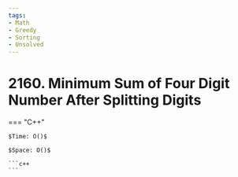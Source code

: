 ```yaml
---
tags:
- Math
- Greedy
- Sorting
- Unsolved
---
```



# 2160. Minimum Sum of Four Digit Number After Splitting Digits

=== "C++"

    $Time: O()$

    $Space: O()$

    ```c++
    ```